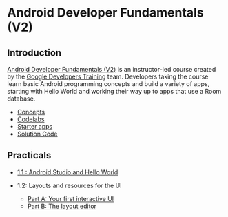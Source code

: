 # Android Developer Fundamentals (V2) 

## Introduction
[Android Developer Fundamentals (V2)](https://developer.android.com/courses/fundamentals-training/overview-v2) is an instructor-led course created by the [Google Developers Training](https://developers.google.com/training) team. Developers taking the course learn basic Android programming concepts and build a variety of apps, starting with Hello World and working their way up to apps that use a Room database.


- [Concepts](https://google-developer-training.github.io/android-developer-fundamentals-course-concepts-v2/)
- [Codelabs](https://developer.android.com/courses/fundamentals-training/toc-v2)
- [Starter apps](https://github.com/google-developer-training/android-fundamentals-starter-apps-v2)
- [Solution Code](https://github.com/google-developer-training/android-fundamentals-apps-v2)


## Practicals
- [1.1 : Android Studio and Hello World](https://codelabs.developers.google.com/codelabs/android-training-hello-world/)

- 1.2: Layouts and resources for the UI
    - [Part A: Your first interactive UI](https://codelabs.developers.google.com/codelabs/android-training-layout-editor-part-a/)
    - [Part B: The layout editor](https://codelabs.developers.google.com/codelabs/android-training-layout-editor-part-b/)